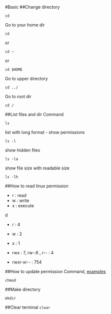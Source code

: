 #Basic
##Change directory
```
cd
```
Go to your home dir
```
cd
```
or
```
cd ~
```
or
```
cd $HOME
```
Go to upper directory
```
cd ../
```
Go to root dir
```
cd /
```



##List files and dir
Command
```
ls
```
list with long format - show permissions
```
ls -l
```
show hidden files
```
ls -la
```
show file size with readable size
```
ls -lh
```

##How to read linux permission
- r : read
- w : write
- x : execute

d <owner permission> <group permission> <publich permission>

- r : 4
- w : 2
- x : 1

- rwx : 7, rw-:6 , r-- : 4
- rwxr-xr-- : 754

##How to update permission
Command, [examples](http://www.computerhope.com/unix/uchmod.htm)
```
chmod
```




##Make directory
```
mkdir
```




##Clear terminal
``` clear ```
